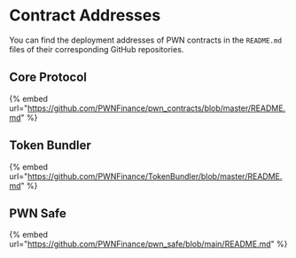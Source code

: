 # Contract Addresses

You can find the deployment addresses of PWN contracts in the `README.md` files of their corresponding GitHub repositories.

## Core Protocol

{% embed url="https://github.com/PWNFinance/pwn_contracts/blob/master/README.md" %}

## Token Bundler

{% embed url="https://github.com/PWNFinance/TokenBundler/blob/master/README.md" %}

## PWN Safe

{% embed url="https://github.com/PWNFinance/pwn_safe/blob/main/README.md" %}
